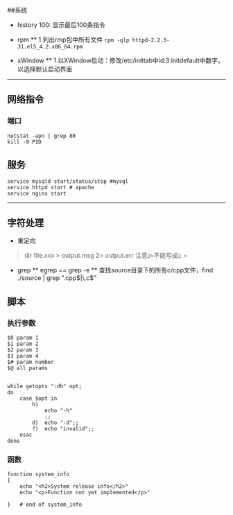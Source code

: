
##系统
* history 100: 显示最后100条指令

* rpm 
** 1.列出rmp包中所有文件 `rpm -qlp httpd-2.2.3-31.el5_4.2.x86_64.rpm`

* xWindow
** 1.以XWindow启动：修改/etc/inittab中id:3:initdefault中数字，以选择默认启动界面

---


## 网络指令
### 端口

``` shell
netstat -apn | grep 80
kill -9 PID
```

## 服务

``` shell
service mysqld start/status/stop #mysql
service httpd start # apache
service nginx start
```

---


## 字符处理

* 重定向
> dir file.xxx > output.msg 2> output.err
注意`2>`不能写成`2 >`

* grep
** egrep == grep -e
** 查找source目录下的所有c/cpp文件，find ./source | grep "\.cpp$|\.c$"


## 脚本

### 执行参数

	$0 param 1
	$1 param 2
	$2 param 3
	$3 param 4
	$# param number 
	$@ all params

```shell

while getopts ":dh" opt;
do
	case $opt in 
		h)
			echo "-h"
			;;
		d)	echo "-d";;
		?)  echo "invalid";;
	esac
done

```

### 函数

```shell
function system_info
{
    echo "<h2>System release info</h2>"
    echo "<p>Function not yet implemented</p>"

}   # end of system_info
```









